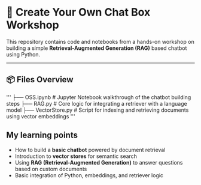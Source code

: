 # 🧠 Create Your Own Chat Box Workshop

This repository contains code and notebooks from a hands-on workshop on building a simple **Retrieval-Augmented Generation (RAG)** based chatbot using Python.

---

## 📦 Files Overview
'''
├── OSS.ipynb # Jupyter Notebook walkthrough of the chatbot building steps
├── RAG.py # Core logic for integrating a retriever with a language model
├── VectorStore.py # Script for indexing and retrieving documents using vector embeddings
'''

## My learning points
- How to build a **basic chatbot** powered by document retrieval
- Introduction to **vector stores** for semantic search
- Using **RAG (Retrieval-Augmented Generation)** to answer questions based on custom documents
- Basic integration of Python, embeddings, and retriever logic
